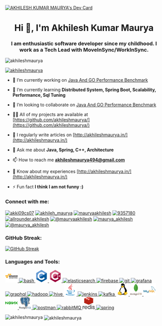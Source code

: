 <a href="https://app.daily.dev/maurya_akhilesh"><img src="https://api.daily.dev/devcards/3ec3664a98b448aba7555948f6b11e43.png?r=odm" width="400" alt="AKHILESH KUMAR MAURYA's Dev Card"/></a>
<h1 align="center">Hi 👋, I'm Akhilesh Kumar Maurya</h1>
<h3 align="center">I am enthusiastic software developer since my childhood. I work as a Tech Lead with MoveInSync/WorkInSync.</h3>

<p align="left"> <img src="https://komarev.com/ghpvc/?username=akhileshmaurya&label=Profile%20views&color=0e75b6&style=flat" alt="akhileshmaurya" /> </p>

<p align="left"> <a href="https://github.com/ryo-ma/github-profile-trophy"><img src="https://github-profile-trophy.vercel.app/?username=akhileshmaurya" alt="akhileshmaurya" /></a> </p>

- 🔭 I’m currently working on [Java And GO Performance Benchmark](https://github.com/akhileshmaurya/java-go-performance-benchmark)

- 🌱 I’m currently learning **Distributed System, Spring Boot, Scalability, Performance, Sql Tuning**

- 👯 I’m looking to collaborate on [Java And GO Performance Benchmark](https://github.com/akhileshmaurya/java-go-performance-benchmark)

- 👨‍💻 All of my projects are available at [https://github.com/akhileshmaurya/](https://github.com/akhileshmaurya/)

- 📝 I regularly write articles on [http://akhileshmaurya.in/](http://akhileshmaurya.in/)

- 💬 Ask me about **Java, Spring, C++, Architecture**

- 📫 How to reach me **akhileshmaurya494@gmail.com**

- 📄 Know about my experiences [http://akhileshmaurya.in/](http://akhileshmaurya.in/)

- ⚡ Fun fact **I think I am not funny :)**

<h3 align="left">Connect with me:</h3>
<p align="left">
 <a href="https://www.codechef.com/users/akki09cs07" target="blank"><img align="center" src="https://cdn.jsdelivr.net/npm/simple-icons@3.1.0/icons/codechef.svg" alt="akki09cs07" height="30" width="40" /></a>
<a href="https://twitter.com/akhileh_maurya" target="blank"><img align="center" src="https://raw.githubusercontent.com/rahuldkjain/github-profile-readme-generator/master/src/images/icons/Social/twitter.svg" alt="akhileh_maurya" height="30" width="40" /></a>
<a href="https://linkedin.com/in/mauryaakhilesh" target="blank"><img align="center" src="https://raw.githubusercontent.com/rahuldkjain/github-profile-readme-generator/master/src/images/icons/Social/linked-in-alt.svg" alt="mauryaakhilesh" height="30" width="40" /></a>
<a href="https://stackoverflow.com/users/9357180" target="blank"><img align="center" src="https://raw.githubusercontent.com/rahuldkjain/github-profile-readme-generator/master/src/images/icons/Social/stack-overflow.svg" alt="9357180" height="30" width="40" /></a>
<a href="https://fb.com/allrounder.akhilesh" target="blank"><img align="center" src="https://raw.githubusercontent.com/rahuldkjain/github-profile-readme-generator/master/src/images/icons/Social/facebook.svg" alt="allrounder.akhilesh" height="30" width="40" /></a>
<a href="https://medium.com/@mauryaakhilesh" target="blank"><img align="center" src="https://raw.githubusercontent.com/rahuldkjain/github-profile-readme-generator/master/src/images/icons/Social/medium.svg" alt="@mauryaakhilesh" height="30" width="40" /></a>
<a href="https://www.leetcode.com/maurya_akhilesh" target="blank"><img align="center" src="https://raw.githubusercontent.com/rahuldkjain/github-profile-readme-generator/master/src/images/icons/Social/leet-code.svg" alt="maurya_akhilesh" height="30" width="40" /></a>
<a href="https://www.hackerearth.com/@maurya_akhilesh" target="blank"><img align="center" src="https://raw.githubusercontent.com/rahuldkjain/github-profile-readme-generator/master/src/images/icons/Social/hackerearth.svg" alt="@maurya_akhilesh" height="30" width="40" /></a>
</p>
<h3 align="left">GitHub Streak:</h3>

[![GitHub Streak](https://github-readme-streak-stats.herokuapp.com/?user=akhileshmaurya)](https://git.io/streak-stats)

<h3 align="left">Languages and Tools:</h3>
<p align="left"> <a href="https://aws.amazon.com" target="_blank" rel="noreferrer"> <img src="https://raw.githubusercontent.com/devicons/devicon/master/icons/amazonwebservices/amazonwebservices-original-wordmark.svg" alt="aws" width="40" height="40"/> </a> <a href="https://www.gnu.org/software/bash/" target="_blank" rel="noreferrer"> <img src="https://www.vectorlogo.zone/logos/gnu_bash/gnu_bash-icon.svg" alt="bash" width="40" height="40"/> </a> <a href="https://www.cprogramming.com/" target="_blank" rel="noreferrer"> <img src="https://raw.githubusercontent.com/devicons/devicon/master/icons/c/c-original.svg" alt="c" width="40" height="40"/> </a> <a href="https://www.w3schools.com/cpp/" target="_blank" rel="noreferrer"> <img src="https://raw.githubusercontent.com/devicons/devicon/master/icons/cplusplus/cplusplus-original.svg" alt="cplusplus" width="40" height="40"/> </a> <a href="https://www.elastic.co" target="_blank" rel="noreferrer"> <img src="https://www.vectorlogo.zone/logos/elastic/elastic-icon.svg" alt="elasticsearch" width="40" height="40"/> </a> <a href="https://firebase.google.com/" target="_blank" rel="noreferrer"> <img src="https://www.vectorlogo.zone/logos/firebase/firebase-icon.svg" alt="firebase" width="40" height="40"/> </a> <a href="https://git-scm.com/" target="_blank" rel="noreferrer"> <img src="https://www.vectorlogo.zone/logos/git-scm/git-scm-icon.svg" alt="git" width="40" height="40"/> </a> <a href="https://grafana.com" target="_blank" rel="noreferrer"> <img src="https://www.vectorlogo.zone/logos/grafana/grafana-icon.svg" alt="grafana" width="40" height="40"/> </a> <a href="https://graphql.org" target="_blank" rel="noreferrer"> <img src="https://www.vectorlogo.zone/logos/graphql/graphql-icon.svg" alt="graphql" width="40" height="40"/> </a> <a href="https://hadoop.apache.org/" target="_blank" rel="noreferrer"> <img src="https://www.vectorlogo.zone/logos/apache_hadoop/apache_hadoop-icon.svg" alt="hadoop" width="40" height="40"/> </a> <a href="https://hive.apache.org/" target="_blank" rel="noreferrer"> <img src="https://www.vectorlogo.zone/logos/apache_hive/apache_hive-icon.svg" alt="hive" width="40" height="40"/> </a> <a href="https://www.java.com" target="_blank" rel="noreferrer"> <img src="https://raw.githubusercontent.com/devicons/devicon/master/icons/java/java-original.svg" alt="java" width="40" height="40"/> </a> <a href="https://www.jenkins.io" target="_blank" rel="noreferrer"> <img src="https://www.vectorlogo.zone/logos/jenkins/jenkins-icon.svg" alt="jenkins" width="40" height="40"/> </a> <a href="https://kafka.apache.org/" target="_blank" rel="noreferrer"> <img src="https://www.vectorlogo.zone/logos/apache_kafka/apache_kafka-icon.svg" alt="kafka" width="40" height="40"/> </a> <a href="https://www.linux.org/" target="_blank" rel="noreferrer"> <img src="https://raw.githubusercontent.com/devicons/devicon/master/icons/linux/linux-original.svg" alt="linux" width="40" height="40"/> </a> <a href="https://www.mongodb.com/" target="_blank" rel="noreferrer"> <img src="https://raw.githubusercontent.com/devicons/devicon/master/icons/mongodb/mongodb-original-wordmark.svg" alt="mongodb" width="40" height="40"/> </a> <a href="https://www.mysql.com/" target="_blank" rel="noreferrer"> <img src="https://raw.githubusercontent.com/devicons/devicon/master/icons/mysql/mysql-original-wordmark.svg" alt="mysql" width="40" height="40"/> </a> <a href="https://www.nginx.com" target="_blank" rel="noreferrer"> <img src="https://raw.githubusercontent.com/devicons/devicon/master/icons/nginx/nginx-original.svg" alt="nginx" width="40" height="40"/> </a> <a href="https://www.postgresql.org" target="_blank" rel="noreferrer"> <img src="https://raw.githubusercontent.com/devicons/devicon/master/icons/postgresql/postgresql-original-wordmark.svg" alt="postgresql" width="40" height="40"/> </a> <a href="https://postman.com" target="_blank" rel="noreferrer"> <img src="https://www.vectorlogo.zone/logos/getpostman/getpostman-icon.svg" alt="postman" width="40" height="40"/> </a> <a href="https://www.rabbitmq.com" target="_blank" rel="noreferrer"> <img src="https://www.vectorlogo.zone/logos/rabbitmq/rabbitmq-icon.svg" alt="rabbitMQ" width="40" height="40"/> </a> <a href="https://redis.io" target="_blank" rel="noreferrer"> <img src="https://raw.githubusercontent.com/devicons/devicon/master/icons/redis/redis-original-wordmark.svg" alt="redis" width="40" height="40"/> </a> <a href="https://spring.io/" target="_blank" rel="noreferrer"> <img src="https://www.vectorlogo.zone/logos/springio/springio-icon.svg" alt="spring" width="40" height="40"/> </a> </p>

<p><img align="left" src="https://github-readme-stats.vercel.app/api/top-langs?username=akhileshmaurya&show_icons=true&locale=en&layout=compact" alt="akhileshmaurya" /></p>

<p>&nbsp;<img align="center" src="https://github-readme-stats.vercel.app/api?username=akhileshmaurya&show_icons=true&locale=en" alt="akhileshmaurya" /></p>
